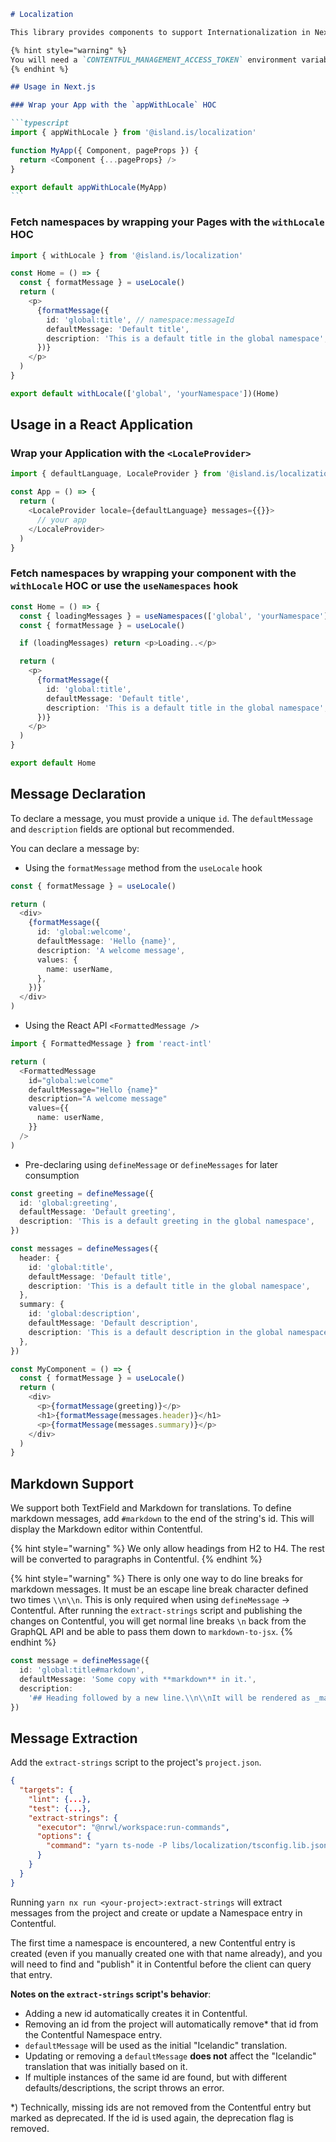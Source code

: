 ````markdown
# Localization

This library provides components to support Internationalization in Next.js and React projects using [Formatjs](https://formatjs.io/).

{% hint style="warning" %}
You will need a `CONTENTFUL_MANAGEMENT_ACCESS_TOKEN` environment variable to run the extract script. You can create it [here in Contentful](https://app.contentful.com/spaces/8k0h54kbe6bj/content_types).
{% endhint %}

## Usage in Next.js

### Wrap your App with the `appWithLocale` HOC

```typescript
import { appWithLocale } from '@island.is/localization'

function MyApp({ Component, pageProps }) {
  return <Component {...pageProps} />
}

export default appWithLocale(MyApp)
```
````

### Fetch namespaces by wrapping your Pages with the `withLocale` HOC

```typescript
import { withLocale } from '@island.is/localization'

const Home = () => {
  const { formatMessage } = useLocale()
  return (
    <p>
      {formatMessage({
        id: 'global:title', // namespace:messageId
        defaultMessage: 'Default title',
        description: 'This is a default title in the global namespace',
      })}
    </p>
  )
}

export default withLocale(['global', 'yourNamespace'])(Home)
```

## Usage in a React Application

### Wrap your Application with the `<LocaleProvider>`

```typescript
import { defaultLanguage, LocaleProvider } from '@island.is/localization'

const App = () => {
  return (
    <LocaleProvider locale={defaultLanguage} messages={{}}>
      // your app
    </LocaleProvider>
  )
}
```

### Fetch namespaces by wrapping your component with the `withLocale` HOC or use the `useNamespaces` hook

```typescript
const Home = () => {
  const { loadingMessages } = useNamespaces(['global', 'yourNamespace'])
  const { formatMessage } = useLocale()

  if (loadingMessages) return <p>Loading..</p>

  return (
    <p>
      {formatMessage({
        id: 'global:title',
        defaultMessage: 'Default title',
        description: 'This is a default title in the global namespace',
      })}
    </p>
  )
}

export default Home
```

## Message Declaration

To declare a message, you must provide a unique `id`. The `defaultMessage` and `description` fields are optional but recommended.

You can declare a message by:

- Using the `formatMessage` method from the `useLocale` hook

```typescript
const { formatMessage } = useLocale()

return (
  <div>
    {formatMessage({
      id: 'global:welcome',
      defaultMessage: 'Hello {name}',
      description: 'A welcome message',
      values: {
        name: userName,
      },
    })}
  </div>
)
```

- Using the React API `<FormattedMessage />`

```typescript
import { FormattedMessage } from 'react-intl'

return (
  <FormattedMessage
    id="global:welcome"
    defaultMessage="Hello {name}"
    description="A welcome message"
    values={{
      name: userName,
    }}
  />
)
```

- Pre-declaring using `defineMessage` or `defineMessages` for later consumption

```typescript
const greeting = defineMessage({
  id: 'global:greeting',
  defaultMessage: 'Default greeting',
  description: 'This is a default greeting in the global namespace',
})

const messages = defineMessages({
  header: {
    id: 'global:title',
    defaultMessage: 'Default title',
    description: 'This is a default title in the global namespace',
  },
  summary: {
    id: 'global:description',
    defaultMessage: 'Default description',
    description: 'This is a default description in the global namespace',
  },
})

const MyComponent = () => {
  const { formatMessage } = useLocale()
  return (
    <div>
      <p>{formatMessage(greeting)}</p>
      <h1>{formatMessage(messages.header)}</h1>
      <p>{formatMessage(messages.summary)}</p>
    </div>
  )
}
```

## Markdown Support

We support both TextField and Markdown for translations. To define markdown messages, add `#markdown` to the end of the string's id. This will display the Markdown editor within Contentful.

{% hint style="warning" %}
We only allow headings from H2 to H4. The rest will be converted to paragraphs in Contentful.
{% endhint %}

{% hint style="warning" %}
There is only one way to do line breaks for markdown messages. It must be an escape line break character defined two times `\\n\\n`. This is only required when using `defineMessage` -> Contentful. After running the `extract-strings` script and publishing the changes on Contentful, you will get normal line breaks `\n` back from the GraphQL API and be able to pass them down to `markdown-to-jsx`.
{% endhint %}

```typescript
const message = defineMessage({
  id: 'global:title#markdown',
  defaultMessage: 'Some copy with **markdown** in it.',
  description:
    '## Heading followed by a new line.\\n\\nIt will be rendered as _markdown_ in the Contentful UI extension as well',
})
```

## Message Extraction

Add the `extract-strings` script to the project's `project.json`.

```json
{
  "targets": {
    "lint": {...},
    "test": {...},
    "extract-strings": {
      "executor": "@nrwl/workspace:run-commands",
      "options": {
        "command": "yarn ts-node -P libs/localization/tsconfig.lib.json libs/localization/scripts/extract '{pathToComponents}/*.{js,ts,tsx}'"
      }
    }
  }
}
```

Running `yarn nx run <your-project>:extract-strings` will extract messages from the project and create or update a Namespace entry in Contentful.

The first time a namespace is encountered, a new Contentful entry is created (even if you manually created one with that name already), and you will need to find and "publish" it in Contentful before the client can query that entry.

**Notes on the `extract-strings` script's behavior**:

- Adding a new id automatically creates it in Contentful.
- Removing an id from the project will automatically remove\* that id from the Contentful Namespace entry.
- `defaultMessage` will be used as the initial "Icelandic" translation.
- Updating or removing a `defaultMessage` **does not** affect the "Icelandic" translation that was initially based on it.
- If multiple instances of the same id are found, but with different defaults/descriptions, the script throws an error.

\*) Technically, missing ids are not removed from the Contentful entry but marked as deprecated. If the id is used again, the deprecation flag is removed.

```

```
